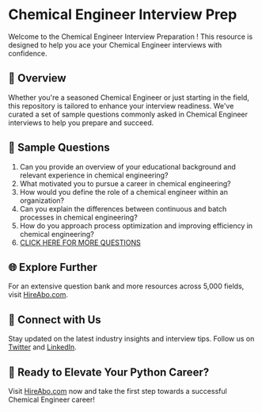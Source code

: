 # Chemical Engineer Interview Prep

Welcome to the Chemical Engineer Interview Preparation ! This resource is designed to help you ace your Chemical Engineer interviews with confidence.

## 🚀 Overview

Whether you're a seasoned Chemical Engineer or just starting in the field, this repository is tailored to enhance your interview readiness. We've curated a set of sample questions commonly asked in Chemical Engineer interviews to help you prepare and succeed.

## 📝 Sample Questions

1. Can you provide an overview of your educational background and relevant experience in chemical engineering?
2. What motivated you to pursue a career in chemical engineering?
3. How would you define the role of a chemical engineer within an organization?
4. Can you explain the differences between continuous and batch processes in chemical engineering?
5. How do you approach process optimization and improving efficiency in chemical engineering?
6. [CLICK HERE FOR MORE QUESTIONS](https://hireabo.com/job/3_4_1/Chemical%20Engineer)

## 🌐 Explore Further

For an extensive question bank and more resources across 5,000 fields, visit [HireAbo.com](https://www.hireabo.com).

## 📱 Connect with Us

Stay updated on the latest industry insights and interview tips. Follow us on [Twitter](https://twitter.com/hireabo) and [LinkedIn](https://www.linkedin.com/in/hire-abo-3609972a8/).

## 🚀 Ready to Elevate Your Python Career?

Visit [HireAbo.com](https://www.hireabo.com) now and take the first step towards a successful Chemical Engineer career!